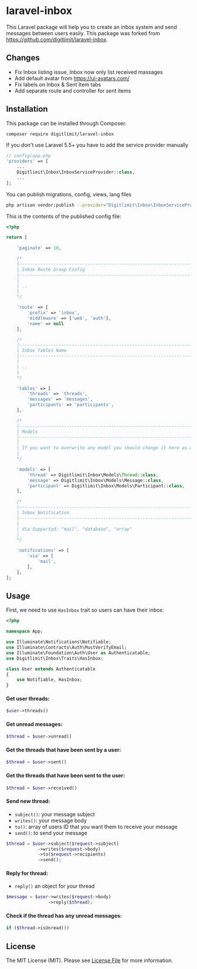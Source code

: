 # laravel-inbox
This Laravel package will help you to create an inbox system and send messages between users easily.
This package was forked from https://github.com/digitlimit/laravel-inbox.

## Changes
- Fix Inbox listing issue, Inbox now only list received massages
- Add default avatar from https://ui-avatars.com/
- Fix labels on Inbox & Sent Item tabs
- Add separate route and controller for sent items

## Installation

This package can be installed through Composer.

``` bash
composer require digitlimit/laravel-inbox
```

If you don't use Laravel 5.5+ you have to add the service provider manually

```php
// config/app.php
'providers' => [
    ...
    Digitlimit\Inbox\InboxServiceProvider::class,
    ...
];
```

You can publish migrations, config, views, lang files

``` bash
php artisan vendor:publish --provider="Digitlimit\Inbox\InboxServiceProvider" 
```

This is the contents of the published config file:

```php
<?php

return [

    'paginate' => 10,

    /*
    |--------------------------------------------------------------------------
    | Inbox Route Group Config
    |--------------------------------------------------------------------------
    |
    | ..
    |
    */

    'route' => [
        'prefix' => 'inbox',
        'middleware' => ['web', 'auth'],
        'name' => null
    ],

    /*
    |--------------------------------------------------------------------------
    | Inbox Tables Name
    |--------------------------------------------------------------------------
    |
    | ..
    |
    */

    'tables' => [
        'threads' => 'threads',
        'messages' => 'messages',
        'participants' => 'participants',
    ],

    /*
    |--------------------------------------------------------------------------
    | Models
    |--------------------------------------------------------------------------
    |
    | If you want to overwrite any model you should change it here as well.
    |
    */

    'models' => [
        'thread' => Digitlimit\Inbox\Models\Thread::class,
        'message' => Digitlimit\Inbox\Models\Message::class,
        'participant' => Digitlimit\Inbox\Models\Participant::class,
    ],

    /*
    |--------------------------------------------------------------------------
    | Inbox Notification
    |--------------------------------------------------------------------------
    |
    | Via Supported: "mail", "database", "array"
    |
    */

    'notifications' => [
        'via' => [
            'mail',
        ],
    ],
];
```

## Usage

First, we need to use `HasInbox` trait so users can have their inbox:

```php
<?php

namespace App;

use Illuminate\Notifications\Notifiable;
use Illuminate\Contracts\Auth\MustVerifyEmail;
use Illuminate\Foundation\Auth\User as Authenticatable;
use Digitlimit\Inbox\Traits\HasInbox;

class User extends Authenticatable
{
    use Notifiable, HasInbox;
}
```

#### Get user threads:

```php
$user->threads()
```

#### Get unread messages:

```php
$thread = $user->unread()
```

#### Get the threads that have been sent by a user:

```php
$thread = $user->sent()
```

#### Get the threads that have been sent to the user:

```php
$thread = $user->received()
```

#### Send new thread:

- `subject()`: your message subject
- `writes()`: your message body
- `to()`: array of users ID that you want them to receive your message
- `send()`: to send your message

```php
$thread = $user->subject($request->subject)
            ->writes($request->body)
            ->to($request->recipients)
            ->send();
```

#### Reply for thread:

- `reply()` an object for your thread

```php
$message = $user->writes($request->body)
                ->reply($thread);
```

#### Check if the thread has any unread messages:

```php
if ($thread->isUnread())
```

## License

The MIT License (MIT). Please see [License File](LICENSE) for more information.
